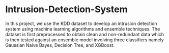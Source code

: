 # Intrusion-Detection-System
In this project, we use the KDD dataset to develop an intrusion detection system using machine learning algorithms and ensemble techniques. The dataset is first preprocessed to obtain clean and non-redundant data which is then tested against an ensemble model involving three classifiers namely Gaussian Naive Bayes, Decision Tree, and XGBoost.
